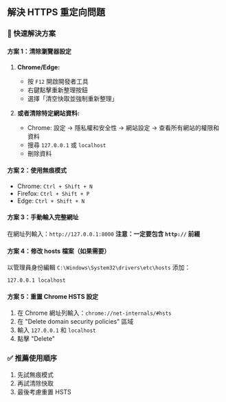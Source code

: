 ## 解決 HTTPS 重定向問題

### 🚀 快速解決方案

#### 方案 1：清除瀏覽器設定
1. **Chrome/Edge:**
   - 按 `F12` 開啟開發者工具
   - 右鍵點擊重新整理按鈕
   - 選擇「清空快取並強制重新整理」
   
2. **或者清除特定網站資料:**
   - Chrome: 設定 → 隱私權和安全性 → 網站設定 → 查看所有網站的權限和資料
   - 搜尋 `127.0.0.1` 或 `localhost`
   - 刪除資料

#### 方案 2：使用無痕模式
- Chrome: `Ctrl + Shift + N`
- Firefox: `Ctrl + Shift + P`
- Edge: `Ctrl + Shift + N`

#### 方案 3：手動輸入完整網址
在網址列輸入：`http://127.0.0.1:8000`
**注意：一定要包含 `http://` 前綴**

#### 方案 4：修改 hosts 檔案（如果需要）
以管理員身份編輯 `C:\Windows\System32\drivers\etc\hosts`
添加：
```
127.0.0.1 localhost
```

#### 方案 5：重置 Chrome HSTS 設定
1. 在 Chrome 網址列輸入：`chrome://net-internals/#hsts`
2. 在 "Delete domain security policies" 區域
3. 輸入 `127.0.0.1` 和 `localhost`
4. 點擊 "Delete"

### ✅ 推薦使用順序
1. 先試無痕模式
2. 再試清除快取
3. 最後考慮重置 HSTS
